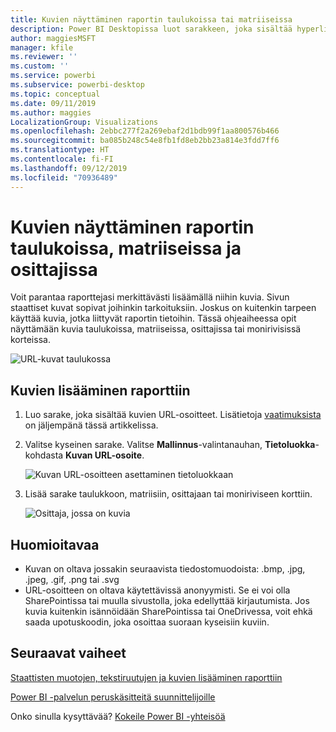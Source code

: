```yaml
---
title: Kuvien näyttäminen raportin taulukoissa tai matriiseissa
description: Power BI Desktopissa luot sarakkeen, joka sisältää hyperlinkit kuviin. Voit sitten näyttää kuvat lisäämällä kyseiset hyperlinkit joko Power BI Desktopissa tai Power BI -palvelussa raportin taulukkoon, matriisiin, osittajaan tai moniriviseen korttiin.
author: maggiesMSFT
manager: kfile
ms.reviewer: ''
ms.custom: ''
ms.service: powerbi
ms.subservice: powerbi-desktop
ms.topic: conceptual
ms.date: 09/11/2019
ms.author: maggies
LocalizationGroup: Visualizations
ms.openlocfilehash: 2ebbc277f2a269ebaf2d1bdb99f1aa800576b466
ms.sourcegitcommit: ba085b248c54e8fb1fd8eb2bb23a814e3fdd7ff6
ms.translationtype: HT
ms.contentlocale: fi-FI
ms.lasthandoff: 09/12/2019
ms.locfileid: "70936489"
---
```

# <a name="display-images-in-a-table-matrix-or-slicer-in-a-report"></a>Kuvien näyttäminen raportin taulukoissa, matriiseissa ja osittajissa

Voit parantaa raporttejasi merkittävästi lisäämällä niihin kuvia. Sivun staattiset kuvat sopivat joihinkin tarkoituksiin. Joskus on kuitenkin tarpeen käyttää kuvia, jotka liittyvät raportin tietoihin. Tässä ohjeaiheessa opit näyttämään kuvia taulukoissa, matriiseissa, osittajissa tai monirivisissä korteissa. 

![URL-kuvat taulukossa](media/power-bi-images-tables/power-bi-url-images-table.png)

## <a name="add-images-to-your-report"></a>Kuvien lisääminen raporttiin

1. Luo sarake, joka sisältää kuvien URL-osoitteet. Lisätietoja [vaatimuksista](#considerations) on jäljempänä tässä artikkelissa.

1. Valitse kyseinen sarake. Valitse **Mallinnus**-valintanauhan, **Tietoluokka**-kohdasta **Kuvan URL-osoite**.

    ![Kuvan URL-osoitteen asettaminen tietoluokkaan](media/power-bi-images-tables/power-bi-set-url-image.png)

1. Lisää sarake taulukkoon, matriisiin, osittajaan tai moniriviseen korttiin.

    ![Osittaja, jossa on kuvia](media/power-bi-images-tables/power-bi-url-images-slicer.png)

## <a name="considerations"></a>Huomioitavaa

- Kuvan on oltava jossakin seuraavista tiedostomuodoista: .bmp, .jpg, .jpeg, .gif, .png tai .svg
- URL-osoitteen on oltava käytettävissä anonyymisti. Se ei voi olla SharePointissa tai muulla sivustolla, joka edellyttää kirjautumista. Jos kuvia kuitenkin isännöidään SharePointissa tai OneDrivessa, voit ehkä saada upotuskoodin, joka osoittaa suoraan kyseisiin kuviin. 


## <a name="next-steps"></a>Seuraavat vaiheet

[Staattisten muotojen, tekstiruutujen ja kuvien lisääminen raporttiin](https://docs.microsoft.com/power-bi/guided-learning/visualizations?tutorial-step=11)

[Power BI -palvelun peruskäsitteitä suunnittelijoille](service-basic-concepts.md)

Onko sinulla kysyttävää? [Kokeile Power BI -yhteisöä](http://community.powerbi.com/)


